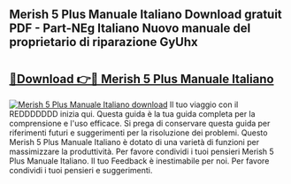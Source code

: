 ## Merish 5 Plus Manuale Italiano Download gratuit PDF - Part-NEg Italiano Nuovo manuale del proprietario di riparazione GyUhx

# <h2><a href="http://dff5of.blite.top/?on=Merish+5+Plus+Manuale+Italiano">🔗Download 👉🔴 Merish 5 Plus Manuale Italiano</a></h2>

[![Merish 5 Plus Manuale Italiano download](https://i.imgur.com/lujVjoI.png)](http://dff5of.blite.top/?on=Merish+5+Plus+Manuale+Italiano)
Il tuo viaggio con il REDDDDDDD inizia qui. Questa guida è la tua guida completa per la comprensione e l'uso efficace. Si prega di conservare questa guida per riferimenti futuri e suggerimenti per la risoluzione dei problemi. Questo Merish 5 Plus Manuale Italiano è dotato di una varietà di funzioni per massimizzare la produttività. Per favore condividi i tuoi pensieri Merish 5 Plus Manuale Italiano. Il tuo Feedback è inestimabile per noi. Per favore condividi i tuoi pensieri e suggerimenti.
